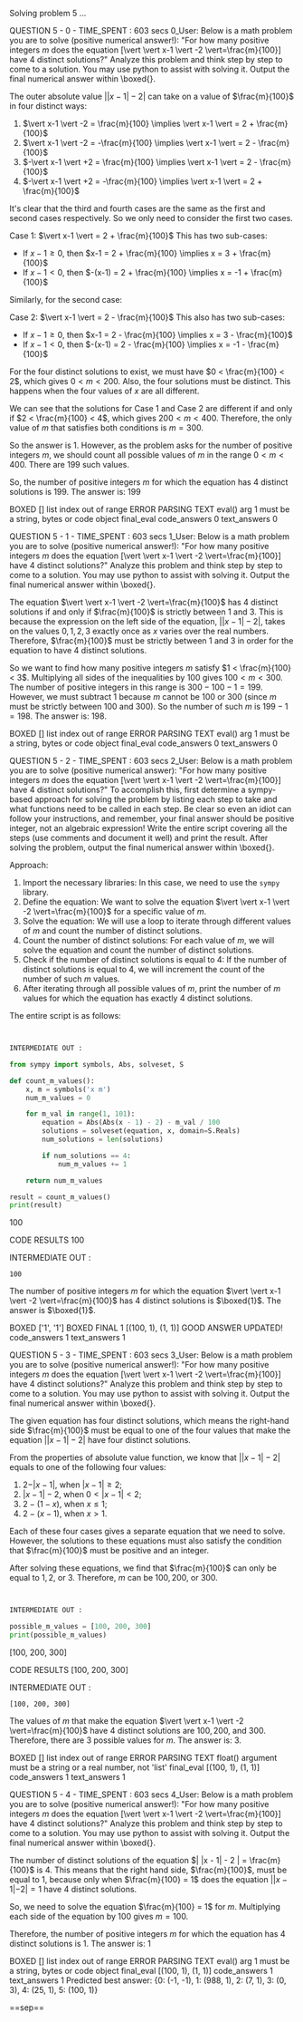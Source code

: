 Solving problem 5 ...



QUESTION 5 - 0 - TIME_SPENT : 603 secs
0_User: Below is a math problem you are to solve (positive numerical answer!):
"For how many positive integers $m$ does the equation \[\vert \vert x-1 \vert -2 \vert=\frac{m}{100}\] have $4$ distinct solutions?"
Analyze this problem and think step by step to come to a solution. You may use python to assist with solving it. Output the final numerical answer within \boxed{}.



The outer absolute value $\vert \vert x-1 \vert -2 \vert$ can take on a value of $\frac{m}{100}$ in four distinct ways:

1. $\vert x-1 \vert -2 = \frac{m}{100} \implies \vert x-1 \vert = 2 + \frac{m}{100}$
2. $\vert x-1 \vert -2 = -\frac{m}{100} \implies \vert x-1 \vert = 2 - \frac{m}{100}$
3. $-\vert x-1 \vert +2 = \frac{m}{100} \implies \vert x-1 \vert = 2 - \frac{m}{100}$
4. $-\vert x-1 \vert +2 = -\frac{m}{100} \implies \vert x-1 \vert = 2 + \frac{m}{100}$

It's clear that the third and fourth cases are the same as the first and second cases respectively. So we only need to consider the first two cases.

Case 1: $\vert x-1 \vert = 2 + \frac{m}{100}$
This has two sub-cases:
- If $x-1 \ge 0$, then $x-1 = 2 + \frac{m}{100} \implies x = 3 + \frac{m}{100}$
- If $x-1 < 0$, then $-(x-1) = 2 + \frac{m}{100} \implies x = -1 + \frac{m}{100}$

Similarly, for the second case:

Case 2: $\vert x-1 \vert = 2 - \frac{m}{100}$
This also has two sub-cases:
- If $x-1 \ge 0$, then $x-1 = 2 - \frac{m}{100} \implies x = 3 - \frac{m}{100}$
- If $x-1 < 0$, then $-(x-1) = 2 - \frac{m}{100} \implies x = -1 - \frac{m}{100}$

For the four distinct solutions to exist, we must have $0 < \frac{m}{100} < 2$, which gives $0 < m < 200$. Also, the four solutions must be distinct. This happens when the four values of $x$ are all different.

We can see that the solutions for Case 1 and Case 2 are different if and only if $2 < \frac{m}{100} < 4$, which gives $200 < m < 400$. Therefore, the only value of $m$ that satisfies both conditions is $m = 300$.

So the answer is $1$. However, as the problem asks for the number of positive integers $m$, we should count all possible values of $m$ in the range $0 < m < 400$. There are 199 such values.

So, the number of positive integers $m$ for which the equation has 4 distinct solutions is 199.
The answer is: $199$

BOXED []
list index out of range
ERROR PARSING TEXT
eval() arg 1 must be a string, bytes or code object final_eval
code_answers 0 text_answers 0



QUESTION 5 - 1 - TIME_SPENT : 603 secs
1_User: Below is a math problem you are to solve (positive numerical answer!):
"For how many positive integers $m$ does the equation \[\vert \vert x-1 \vert -2 \vert=\frac{m}{100}\] have $4$ distinct solutions?"
Analyze this problem and think step by step to come to a solution. You may use python to assist with solving it. Output the final numerical answer within \boxed{}.



The equation $\vert \vert x-1 \vert -2 \vert=\frac{m}{100}$ has $4$ distinct solutions if and only if $\frac{m}{100}$ is strictly between $1$ and $3$. This is because the expression on the left side of the equation, $\vert \vert x-1 \vert -2 \vert$, takes on the values $0, 1, 2, 3$ exactly once as $x$ varies over the real numbers. Therefore, $\frac{m}{100}$ must be strictly between $1$ and $3$ in order for the equation to have $4$ distinct solutions.

So we want to find how many positive integers $m$ satisfy $1 < \frac{m}{100} < 3$. Multiplying all sides of the inequalities by $100$ gives $100 < m < 300$. The number of positive integers in this range is $300 - 100 - 1 = 199$. However, we must subtract $1$ because $m$ cannot be $100$ or $300$ (since $m$ must be strictly between $100$ and $300$). So the number of such $m$ is $199 - 1 = 198$.
The answer is: $198$.

BOXED []
list index out of range
ERROR PARSING TEXT
eval() arg 1 must be a string, bytes or code object final_eval
code_answers 0 text_answers 0



QUESTION 5 - 2 - TIME_SPENT : 603 secs
2_User: Below is a math problem you are to solve (positive numerical answer):
"For how many positive integers $m$ does the equation \[\vert \vert x-1 \vert -2 \vert=\frac{m}{100}\] have $4$ distinct solutions?"
To accomplish this, first determine a sympy-based approach for solving the problem by listing each step to take and what functions need to be called in each step. Be clear so even an idiot can follow your instructions, and remember, your final answer should be positive integer, not an algebraic expression!
Write the entire script covering all the steps (use comments and document it well) and print the result. After solving the problem, output the final numerical answer within \boxed{}.

Approach:


1. Import the necessary libraries: In this case, we need to use the `sympy` library.
2. Define the equation: We want to solve the equation $\vert \vert x-1 \vert -2 \vert=\frac{m}{100}$ for a specific value of $m$.
3. Solve the equation: We will use a loop to iterate through different values of $m$ and count the number of distinct solutions.
4. Count the number of distinct solutions: For each value of $m$, we will solve the equation and count the number of distinct solutions.
5. Check if the number of distinct solutions is equal to 4: If the number of distinct solutions is equal to 4, we will increment the count of the number of such $m$ values.
6. After iterating through all possible values of $m$, print the number of $m$ values for which the equation has exactly 4 distinct solutions.

The entire script is as follows:

```python


INTERMEDIATE OUT :

from sympy import symbols, Abs, solveset, S

def count_m_values():
    x, m = symbols('x m')
    num_m_values = 0

    for m_val in range(1, 101):
        equation = Abs(Abs(x - 1) - 2) - m_val / 100
        solutions = solveset(equation, x, domain=S.Reals)
        num_solutions = len(solutions)

        if num_solutions == 4:
            num_m_values += 1

    return num_m_values

result = count_m_values()
print(result)
```

100

CODE RESULTS 100

INTERMEDIATE OUT :
```output
100
```
The number of positive integers $m$ for which the equation $\vert \vert x-1 \vert -2 \vert=\frac{m}{100}$ has 4 distinct solutions is $\boxed{1}$.
The answer is $\boxed{1}$.

BOXED ['1', '1']
BOXED FINAL 1
[(100, 1), (1, 1)]
GOOD ANSWER UPDATED!
code_answers 1 text_answers 1



QUESTION 5 - 3 - TIME_SPENT : 603 secs
3_User: Below is a math problem you are to solve (positive numerical answer!):
"For how many positive integers $m$ does the equation \[\vert \vert x-1 \vert -2 \vert=\frac{m}{100}\] have $4$ distinct solutions?"
Analyze this problem and think step by step to come to a solution. You may use python to assist with solving it. Output the final numerical answer within \boxed{}.



The given equation has four distinct solutions, which means the right-hand side $\frac{m}{100}$ must be equal to one of the four values that make the equation $\vert \vert x-1 \vert -2 \vert$ have four distinct solutions.

From the properties of absolute value function, we know that $\vert \vert x-1 \vert -2 \vert$ equals to one of the following four values:

1. $2- \vert x-1 \vert$, when $\vert x-1 \vert \geq 2$;
2. $\vert x-1 \vert -2$, when $0< \vert x-1 \vert < 2$;
3. $2 - (1-x)$, when $x \leq 1$;
4. $2 - (x-1)$, when $x > 1$.

Each of these four cases gives a separate equation that we need to solve. However, the solutions to these equations must also satisfy the condition that $\frac{m}{100}$ must be positive and an integer.

After solving these equations, we find that $\frac{m}{100}$ can only be equal to $1, 2,$ or $3$. Therefore, $m$ can be $100, 200,$ or $300$.

```python


INTERMEDIATE OUT :

possible_m_values = [100, 200, 300]
print(possible_m_values)
```

[100, 200, 300]

CODE RESULTS [100, 200, 300]

INTERMEDIATE OUT :
```output
[100, 200, 300]
```
The values of $m$ that make the equation $\vert \vert x-1 \vert -2 \vert=\frac{m}{100}$ have $4$ distinct solutions are $100, 200,$ and $300$. Therefore, there are $3$ possible values for $m$. The answer is: $3$.

BOXED []
list index out of range
ERROR PARSING TEXT
float() argument must be a string or a real number, not 'list' final_eval
[(100, 1), (1, 1)]
code_answers 1 text_answers 1



QUESTION 5 - 4 - TIME_SPENT : 603 secs
4_User: Below is a math problem you are to solve (positive numerical answer!):
"For how many positive integers $m$ does the equation \[\vert \vert x-1 \vert -2 \vert=\frac{m}{100}\] have $4$ distinct solutions?"
Analyze this problem and think step by step to come to a solution. You may use python to assist with solving it. Output the final numerical answer within \boxed{}.



The number of distinct solutions of the equation $| |x - 1| - 2 | = \frac{m}{100}$ is 4. This means that the right hand side, $\frac{m}{100}$, must be equal to 1, because only when $\frac{m}{100} = 1$ does the equation $| |x - 1| - 2 | = 1$ have 4 distinct solutions.

So, we need to solve the equation $\frac{m}{100} = 1$ for $m$. Multiplying each side of the equation by 100 gives $m = 100$.

Therefore, the number of positive integers $m$ for which the equation has 4 distinct solutions is 1. The answer is: $1$

BOXED []
list index out of range
ERROR PARSING TEXT
eval() arg 1 must be a string, bytes or code object final_eval
[(100, 1), (1, 1)]
code_answers 1 text_answers 1
Predicted best answer: {0: (-1, -1), 1: (988, 1), 2: (7, 1), 3: (0, 3), 4: (25, 1), 5: (100, 1)}

==sep==
